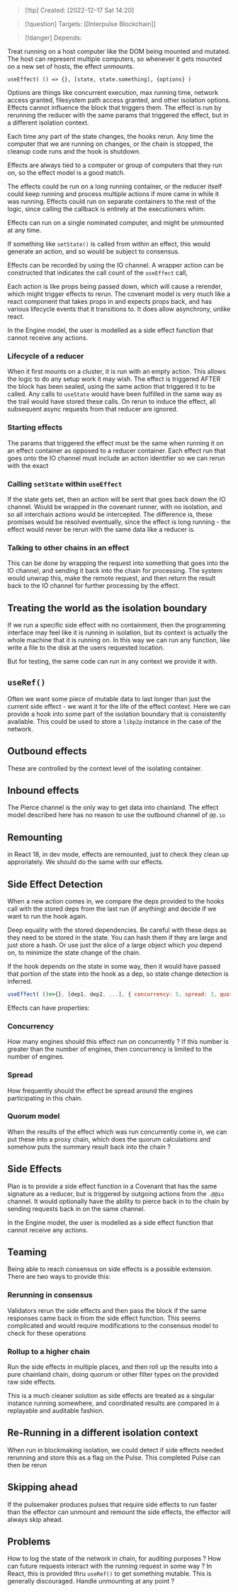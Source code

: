 
>[!tip] Created: [2022-12-17 Sat 14:20]

>[!question] Targets: [[Interpulse Blockchain]]

>[!danger] Depends: 

Treat running on a host computer like the DOM being mounted and mutated.  The host can represent multiple computers, so whenever it gets mounted on a new set of hosts, the effect unmounts.

`useEffect( () => {}, [state, state.something], {options} )`

Options are things like concurrent execution, max running time, network access granted, filesystem path access granted, and other isolation options.  Effects cannot influence the block that triggers them.  The effect is run by rerunning the reducer with the same params that triggered the effect, but in a different isolation context.

Each time any part of the state changes, the hooks rerun.  Any time the computer that we are running on changes, or the chain is stopped, the cleanup code runs and the hook is shutdown.

Effects are always tied to a computer or group of computers that they run on, so the effect model is a good match.

The effects could be run on a long running container, or the reducer itself could keep running and process multiple actions if more came in while it was running.  Effects could run on separate containers to the rest of the logic, since calling the callback is entirely at the executioners whim.

Effects can run on a single nominated computer, and might be unmounted at any time.

If something like `setState()` is called from within an effect, this would generate an action, and so would be subject to consensus.

Effects can be recorded by using the IO channel.  A wrapper action can be constructed that indicates the call count of the `useEffect` call, 

Each action is like props being passed down, which will cause a rerender, which might trigger effects to rerun.  The covenant model is very much like a react component that takes props in and expects props back, and has various lifecycle events that it transitions to.  It does allow asynchrony, unlike react.

In the Engine model, the user is modelled as a side effect function that cannot receive any actions.

### Lifecycle of a reducer
When it first mounts on a cluster, it is run with an empty action.  This allows the logic to do any setup work it may wish.  The effect is triggered AFTER the block has been sealed, using the same action that triggered it to be called.  Any calls to `useState` would have been fulfilled in the same way as the trail would have stored these calls.  On rerun to induce the effect, all subsequent async requests from that reducer are ignored.  

### Starting effects
The params that triggered the effect must be the same when running it on an effect container as opposed to a reducer container.  Each effect run that goes onto the IO channel must include an action identifier so we can rerun with the exact 

### Calling `setState` within `useEffect`
If the state gets set, then an action will be sent that goes back down the IO channel.  Would be wrapped in the covenant runner, with no isolation, and so all interchain actions would be intercepted.  The difference is, these promises would be resolved eventually, since the effect is long running - the effect would never be rerun with the same data like a reducer is.

### Talking to other chains in an effect
This can be done by wrapping the request into something that goes into the IO channel, and sending it back into the chain for processing.  The system would unwrap this, make the remote request, and then return the result back to the IO channel for further processing by the effect.

## Treating the world as the isolation boundary
If we run a specific side effect with no containment, then the programming interface may feel like it is running in isolation, but its context is actually the whole machine that it is running on.  In this way we can run any function, like write a file to the disk at the users requested location.

But for testing, the same code can run in any context we provide it with.

## `useRef()`
Often we want some piece of mutable data to last longer than just the current side effect - we want it for the life of the effect context.  Here we can provide a hook into some part of the isolation boundary that is consistently available.  This could be used to store a `libp2p` instance in the case of the network.

## Outbound effects
These are controlled by the context level of the isolating container.

## Inbound effects
The Pierce channel is the only way to get data into chainland.
The effect model described here has no reason to use the outbound channel of `@@.io`

## Remounting
in React 18, in dev mode, effects are remounted, just to check they clean up approriately.  We should do the same with our effects.

## Side Effect Detection
When a new action comes in, we compare the deps provided to the hooks call with the stored deps from the last run (if anything) and decide if we want to run the hook again.

Deep equality with the stored dependencies.  Be careful with these deps as they need to be stored in the state.  You can hash them if they are large and just store a hash.  Or use just the slice of a large object which you depend on, to minimize the state change of the chain.

If the hook depends on the state in some way, then it would have passed that portion of the state into the hook as a dep, so state change detection is inferred.

```js
useEffect( ()=>{}, [dep1, dep2, ...], { concurrency: 5, spread: 3, quorum: 'MAJORITY', timeout: 50000 })
```

Effects can have properties:
### Concurrency
How many engines should this effect run on concurrently ?  If this number is greater than the number of engines, then concurrency is limited to the number of engines.

### Spread
How frequently should the effect be spread around the engines participating in this chain.

### Quorum model
When the results of the effect which was run concurrently come in, we can put these into a proxy chain, which does the quorum calculations and somehow puts the summary result back into the chain ?

## Side Effects
Plan is to provide a side effect function in a Covenant that has the same signature as a reducer, but is triggered by outgoing actions from the `.@@io` channel.  It would optionally have the ability to pierce back in to the chain by sending requests back in on the same channel.

In the Engine model, the user is modelled as a side effect function that cannot receive any actions.

## Teaming
Being able to reach consensus on side effects is a possible extension. There are two ways to provide this:
### Rerunning in consensus
Validators rerun the side effects and then pass the block if the same responses came back in from the side effect function.  This seems complicated and would require modifications to the consensus model to check for these operations
### Rollup to a higher chain
Run the side effects in multiple places, and then roll up the results into a pure chainland chain, doing quorum or other filter types on the provided raw side effects.

This is a much cleaner solution as side effects are treated as a singular instance running somewhere, and coordinated results are compared in a replayable and auditable fashion.

## Re-Running in a different isolation context
When run in blockmaking isolation, we could detect if side effects needed rerunning and store this as a flag on the Pulse.  This completed Pulse can then be rerun 

## Skipping ahead
If the pulsemaker produces pulses that require side effects to run faster than the effector can unmount and remount the side effects, the effector will always skip ahead.

## Problems
How to log the state of the network in chain, for auditing purposes ?
How can future requests interact with the running request in some way ?
In React, this is provided thru `useRef()` to get something mutable.  This is generally discouraged.
Handle unmounting at any point ?